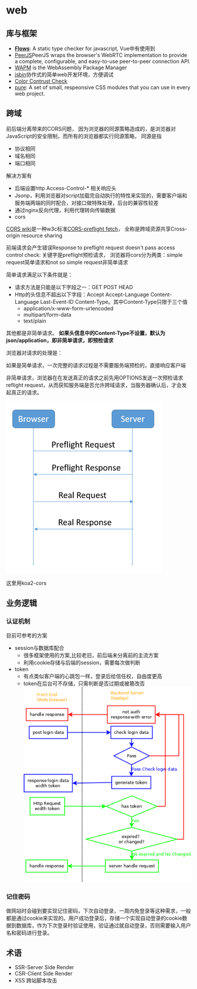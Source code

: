 
# web

## 库与框架

- **[Flows](https://flow.org/en/)**: A static type checker for javascript, Vue中有使用到
- [PeerJS](https://peerjs.com/)PeerJS wraps the browser's WebRTC implementation to provide a complete, configurable, and easy-to-use peer-to-peer connection API.
- [WAPM](https://wapm.io/) is the WebAssembly Package Manager
- [jsbin](https://github.com/jsbin/jsbin)协作式的简单web开发环境，方便调试
- [Color Contrust Check](https://webaim.org/resources/contrastchecker/) 
- [pure](https://purecss.io/menus/): A set of small, respeonsive CSS modules that you can use in every web project.


## 跨域

前后端分离带来的CORS问题， 因为浏览器的同源策略造成的，是浏览器对JavaScript的安全限制，而所有的浏览器都实行同源策略， 同源是指

- 协议相同
- 域名相同
- 端口相同

解决方案有

- 后端设置http Access-Control-* 相关响应头
- Jsonp，利用浏览器对script加载完自动执行的特性来实现的，需要客户端和服务端两端的同时配合，对接口做特殊处理，后台的兼容性较差
- 通过nginx反向代理，利用代理转向传输数据
- cors

[CORS wiki](https://www.w3.org/wiki/CORS)是一种w3c标准[CORS-preflight fetch](https://fetch.spec.whatwg.org/#cors-preflight-fetch)， 全称是跨域资源共享Cross-origin resource sharing

前端请求会产生错误Response to preflight request doesn't pass access control check:
关键字是preflight预检请求， 浏览器将cors分为两类：simple request简单请求和not so simple request非简单请求

简单请求满足以下条件就是：

- 请求方法是只能是以下字段之一：GET POST HEAD
- Http的头信息不超出以下字段：Accept Accept-Language Content-Language Last-Event-ID Content-Type。其中Content-Type只限于三个值
    - application/x-www-form-urlencoded
    - multipart/form-data
    - text/plain

其他都是非简单请求。 **如果头信息中的Content-Type不设置，默认为json/application，即非简单请求，即预检请求**

浏览器对请求的处理是：

如果是简单请求，一次完整的请求过程是不需要服务端预检的，直接响应客户端

非简单请求，浏览器在在发送真正的请求之前先用OPTIONS发送一次预检请求reflight request，从而获知服务端是否允许跨域请求，当服务器确认后，才会发起真正的请求。

![preflight request](./images/preflight.png)

这里用koa2-cors 

## 业务逻辑

### 认证机制

目前可参考的方案

- session与数据库配合
    - 很多框架使用的方案,比较老旧，前后端未分离前的主流方案
    - 利用cookie存储与后端的session，需要每次做判断
- token
    - 有点类似客户端的心跳包一样，登录后给信任权，自由度更高
    - token在后台可不存储，只需判断是否过期或被篡改否
    ![preflight request](../dia/token.png)


### 记住密码
做网站时会碰到要实现记住密码，下次自动登录，一周内免登录等这种需求，一般都是通过cookie来实现的。用户成功登录后，存储一个实现自动登录的cookie数据到数据库，作为下次登录时验证使用，验证通过就自动登录，否则需要输入用户名和密码进行登录。

## 术语

- SSR-Server Side Render
- CSR-Client Side Render
- XSS 跨站脚本攻击

